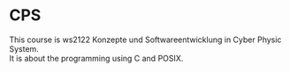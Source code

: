 # CPS

This course is ws2122 Konzepte und Softwareentwicklung in Cyber Physic System.  
It is about the programming using C and POSIX.

